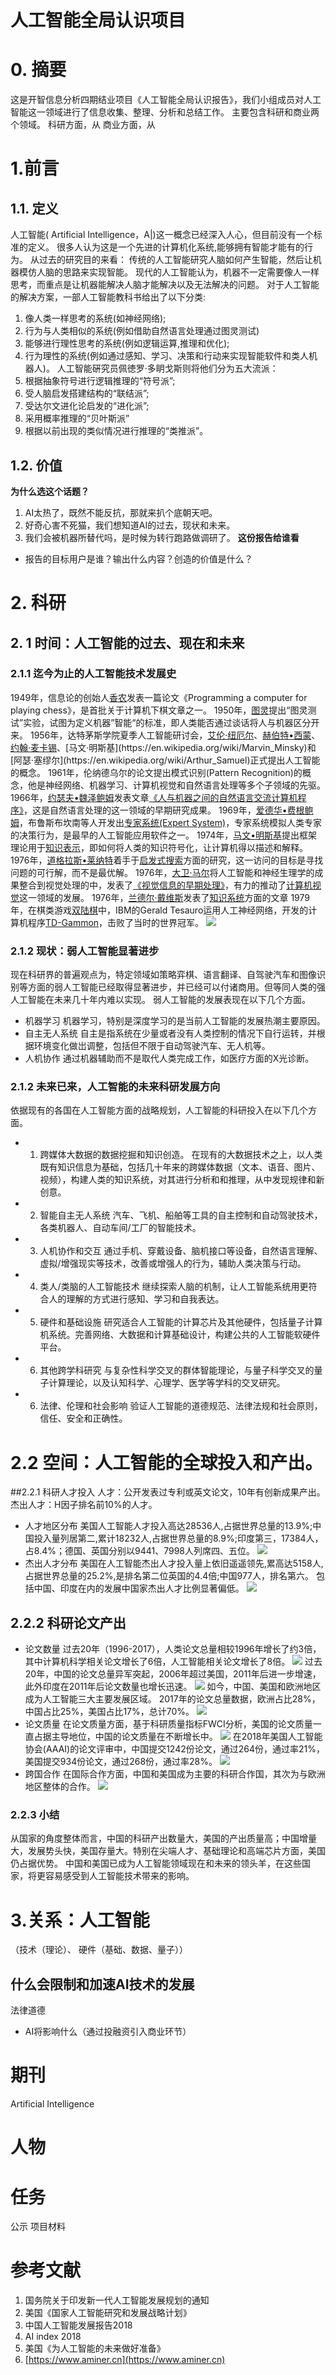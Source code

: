 # 人工智能全局认识项目
# 0. 摘要
这是开智信息分析四期结业项目《人工智能全局认识报告》，我们小组成员对人工智能这一领域进行了信息收集、整理、分析和总结工作。
主要包含科研和商业两个领域。
科研方面，从
商业方面，从
# 1.前言
## 1.1. 定义
人工智能( Artificial Intelligence，A|)这一概念已经深入人心，但目前没有一个标准的定义。
很多人认为这是一个先进的计算机化系统,能够拥有智能才能有的行为。
从过去的研究目的来看：
传统的人工智能研究人脑如何产生智能，然后让机器模仿人脑的思路来实现智能。
现代的人工智能认为，机器不一定需要像人一样思考，而重点是让机器能解决人脑才能解决以及无法解决的问题。
对于人工智能的解决方案，一部人工智能教科书给出了以下分类:
1. 像人类一样思考的系统(如神经网络);
2.  行为与人类相似的系统(例如借助自然语言处理通过图灵测试)
3. 能够进行理性思考的系统(例如逻辑运算,推理和优化);
4. 行为理性的系统(例如通过感知、学习、决策和行动来实现智能软件和类人机器人)。
人工智能硏究员佩徳罗·多眀戈斯则将他们分为五大流派：
1. 根据抽象符号进行逻辑推理的“符号派”;
2. 受人脑启发搭建结构的“联结派”;
3. 受达尔文进化论启发的“进化派”;
4. 采用概率推理的“贝叶斯派”
5. 根据以前出现的类似情况进行推理的“类推派”。
## 1.2. 价值
**为什么选这个话题？**
1. AI太热了，既然不能反抗，那就来扒个底朝天吧。
2. 好奇心害不死猫，我们想知道AI的过去，现状和未来。
3. 我们会被机器所替代吗，是时候为转行跑路做调研了。
**这份报告给谁看**

- 报告的目标用户是谁？输出什么内容？创造的价值是什么？
# 2. 科研
## 2. 1 时间：人工智能的过去、现在和未来
### 2.1.1 迄今为止的人工智能技术发展史
1949年，信息论的创始人[香农](https://en.wikipedia.org/wiki/Claude_Shannon)发表一篇论文《Programming a computer
for playing chess》，是首批关于计算机下棋文章之一。
1950年，[图灵](https://en.wikipedia.org/wiki/Alan_Turing)提出“图灵测试”实验，试图为定义机器”智能“的标准，即人类能否通过谈话将人与机器区分开来。
1956年，达特茅斯学院夏季人工智能研讨会，[艾伦·纽厄尔](https://en.wikipedia.org/wiki/Allen_Newell)、[赫伯特•西蒙](https://en.wikipedia.org/wiki/Herbert_A._Simon)、[约翰·麦卡锡](https://en.wikipedia.org/wiki/John_McCarthy_(computer_scientist))、[马文·明斯基](https://en.wikipedia.org/wiki/Marvin_Minsky)和[阿瑟·塞缪尔](https://en.wikipedia.org/wiki/Arthur_Samuel)正式提出人工智能的概念。
1961年，伦纳德乌尔的论文提出模式识别(Pattern Recognition)的概念，他是神经网络、机器学习、计算机视觉和自然语言处理等多个子领域的先驱。
1966年，[约瑟夫•魏泽鲍姆](https://en.wikipedia.org/wiki/Joseph_Weizenbaum)发表文章[《人与机器之间的自然语言交流计算机程序》](https://cse.buffalo.edu/~rapaport/572/S02/weizenbaum.eliza.1966.pdf)，这是自然语言处理的这一领域的早期研究成果。
1969年，[爱德华•费根鲍姆](https://en.wikipedia.org/wiki/Edward_Feigenbaum)，布鲁斯布坎南等人开发出[专家系统(Expert System)](https://en.wikipedia.org/wiki/Expert_system)，专家系统模拟人类专家的决策行为，是最早的人工智能应用软件之一。
1974年，[马文•明斯基](https://en.wikipedia.org/wiki/Marvin_Minsky)提出框架理论用于[知识表示](https://en.wikipedia.org/wiki/Knowledge_representation_and_reasoning)，即如何将人类的知识符号化，让计算机得以描述和解释。
1976年，[道格拉斯•莱纳特](https://en.wikipedia.org/wiki/Douglas_Lenat)着手于[启发式搜索](https://en.wikipedia.org/wiki/Heuristic_(computer_science))方面的研究，这一访问的目标是寻找问题的可行解，而不是最优解。
1976年，[大卫·马尔](https://en.wikipedia.org/wiki/David_Marr_(neuroscientist))将人工智能和神经生理学的成果整合到视觉处理的中，发表了[《视觉信息的早期处理》](https://www.ncbi.nlm.nih.gov/pubmed/12519)，有力的推动了[计算机视觉](https://en.wikipedia.org/wiki/Computer_vision)这一领域的发展。
1976年，[兰德尔·戴维斯](https://www.csail.mit.edu/person/randall-davis)发表了[知识系统](https://en.wikipedia.org/wiki/Knowledge-based_systems)方面的文章
1979年，在棋类游戏[双陆棋](https://en.wikipedia.org/wiki/Backgammon#Software)中，IBM的Gerald Tesauro运用人工神经网络，开发的计算机程序[TD-Gammon](https://en.wikipedia.org/wiki/TD-Gammon)，击败了当时的世界冠军。
![](ai-history.jpg)
### 2.1.2 现状：弱人工智能显著进步
现在科研界的普遍观点为，特定领域如策略弈棋、语言翻译、自驾驶汽车和图像识别等方面的弱人工智能已经取得显著进步，并已经可以付诸商用。但等同人类的强人工智能在未来几十年内难以实现。
弱人工智能的发展表现在以下几个方面。
- 机器学习
机器学习，特别是深度学习的是当前人工智能的发展热潮主要原因。
- 自主无人系统
自主是指系统在少量或者没有人类控制的情况下自行运转，并根据环境变化做岀调整，包括但不限于自动驾驶汽车、无人机等。
- 人机协作
通过机器辅助而不是取代人类完成工作，如医疗方面的X光诊断。
### 2.1.2 未来已来，人工智能的未来科研发展方向
依据现有的各国在人工智能方面的战略规划，人工智能的科研投入在以下几个方面。
-  1. 跨媒体大数据的数据挖掘和知识创造。
在现有的大数据技术之上，以人类既有知识信息为基础，包括几十年来的跨媒体数据（文本、语音、图片、视频），构建人类的知识系统，对其进行分析和和推理，从中发现规律和新创意。
-  2. 智能自主无人系统
汽车、飞机、船舶等工具的自主控制和自动驾驶技术，各类机器人、自动车间/工厂的智能技术。
- 3. 人机协作和交互
通过手机、穿戴设备、脑机接口等设备，自然语言理解、虚拟/增强现实等技术，改善或增强人的行为，辅助人类决策与行动。
- 4. 类人/类脑的人工智能技术
继续探索人脑的机制，让人工智能系统用更符合人的理解的方式进行感知、学习和自我表达。
- 5. 硬件和基础设施
研究适合人工智能的计算芯片及其他硬件，包括量子计算机系统。完善网络、大数据和计算基础设计，构建公共的人工智能软硬件平台。
- 6. 其他跨学科研究
与复杂性科学交叉的群体智能理论，与量子科学交叉的量子计算理论，以及认知科学、心理学、医学等学科的交叉研究。
- 6. 法律、伦理和社会影响
验证人工智能的道德规范、法律法规和社会原则，信任、安全和正确性。

# 2.2 空间：人工智能的全球投入和产出。
##2.2.1 科研人才投入
人才：公开发表过专利或英文论文，10年有创新成果产出。
杰出人才：H因子排名前10%的人才。
- 人才地区分布
美国人工智能人才投入高达28536人,占据世界总量的13.9%;中国投入量列居第二,累计18232人,占据世界总量的8.9%;印度第三，17384人，占8.4%；德国、英国分别以9441、7998人列席四、五位。
![](http://img.chukai.pro/bitcron/2019-04-09-113936.png)    
- 杰出人才分布
美国在人工智能杰出人才投入量上依旧遥遥领先,累高达5158人,占据世界总量的25.2%,是排名第二位英国的4.4倍;中国977人，排名第六。
包括中国、印度在内的发展中国家杰出人才比例显著偏低。
![](http://img.chukai.pro/bitcron/2019-04-09-115315.png)
## 2.2.2 科研论文产出
- 论文数量
过去20年（1996-2017），人类论文总量相较1996年增长了约3倍，其中计算机科学相关论文增长了6倍，人工智能相关论文增长了8倍。
![](http://img.chukai.pro/bitcron/2019-04-08-115857.png)
过去20年，中国的论文总量异军突起，2006年超过美国，2011年后进一步增速，此外印度在2011年后论文数量也增长迅速。
![](http://img.chukai.pro/bitcron/2019-04-08-125629.png)
如今，中国、美国和欧洲地区成为人工智能三大主要发展区域。
2017年的论文总量数据，欧洲占比28%，中国占比25%，美国占比17%，总计70%。
![](http://img.chukai.pro/bitcron/2019-04-08-120349.png)
- 论文质量
在论文质量方面，基于科研质量指标FWCI分析，美国的论文质量一直占据主导地位，中国的论文质量在不断增长中。
![](http://img.chukai.pro/bitcron/2019-04-08-125805.png) 
在2018年美国人工智能协会(AAAI)的论文评审中，中国提交1242份论文，通过264份，通过率21%，美国提交934份论文，通过268份，通过率28%。
![](http://img.chukai.pro/bitcron/2019-04-09-095500.png)
- 跨国合作
在国际合作方面，中国和美国成为主要的科研合作国，其次为与欧洲地区整体的合作。
![](http://img.chukai.pro/bitcron/2019-04-08-133008.png)
### 2.2.3 小结
从国家的角度整体而言，中国的科研产出数量大，美国的产出质量高；中国增量大，发展势头快，美国存量大。特别在尖端人才、基础理论和高端芯片方面，美国仍占据优势。
中国和美国已成为人工智能领域现在和未来的领头羊，在这些国家，将更容易感受到人工智能技术带来的影响。

# 3.关系：人工智能
（技术（理论）、 硬件（基础、数据、量子））
## 什么会限制和加速AI技术的发展

法律道德
  - AI将影响什么（通过投融资引入商业环节）

# 期刊
 Artificial Intelligence
# 人物
# 任务
公示
项目材料
# 参考文献
1. 国务院关于印发新一代人工智能发展规划的通知
2. 美国《国家人工智能研究和发展战略计划》
3. 中国人工智能发展报告2018
4. AI index 2018
5. 美国《为人工智能的未来做好准备》
6. [https://www.aminer.cn](https://www.aminer.cn)
